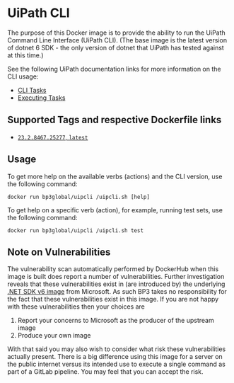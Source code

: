 # UiPath CLI
The purpose of this Docker image is to provide the ability to run the UiPath Command Line Interface (UiPath CLI).
(The base image is the latest version of dotnet 6 SDK - the only version of dotnet that UiPath has tested against at this time.)

See the following UiPath documentation links for more information on the CLI usage: 
* [CLI Tasks](https://docs.uipath.com/test-suite/automation-suite/2022.10/user-guide/cli-tasks)
* [Executing Tasks](https://docs.uipath.com/test-suite/automation-suite/2022.10/user-guide/executing-tasks-cli)

## Supported Tags and respective Dockerfile links
* [`23.2.8467.25277`, `latest`](https://github.com/BP3/uipcli/blob/23.2.8467.25277/Dockerfile)

## Usage
To get more help on the available verbs (actions) and the CLI version, use the following command:
```shell
docker run bp3global/uipcli /uipcli.sh [help]
```

To get help on a specific verb (action), for example, running test sets, use the following command:
```shell
docker run bp3global/uipcli /uipcli.sh test
```

## Note on Vulnerabilities
The vulnerability scan automatically performed by DockerHub when this image is built does report a number of 
vulnerabilities.
Further investigation reveals that these vulnerabilities exist in (are introduced by) the underlying 
[.NET SDK v6 image](https://mcr.microsoft.com/en-us/product/dotnet/sdk/about) from Microsoft.
As such BP3 takes no responsibility for the fact that these vulnerabilities exist in this image. If you are not happy with these 
vulnerabilities then your choices are

1. Report your concerns to Microsoft as the producer of the upstream image
2. Produce your own image

With that said you may also wish to consider what risk these vulnerabilities actually present. 
There is a big difference using this image for a server on the public internet versus its intended use
to execute a single command as part of a GitLab pipeline. You may feel that you can accept the risk.

